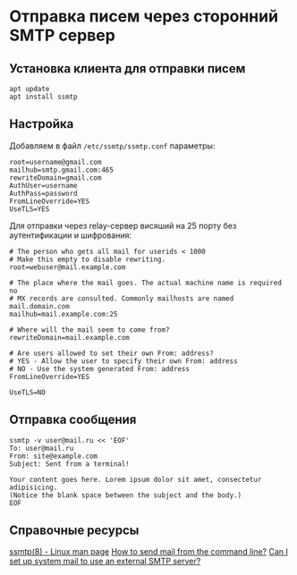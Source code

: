 # Отправка писем через сторонний SMTP сервер

## Установка клиента для отправки писем

```shell
apt update
apt install ssmtp
```


## Настройка

Добавляем в файл `/etc/ssmtp/ssmtp.conf` параметры:

```shell
root=username@gmail.com
mailhub=smtp.gmail.com:465
rewriteDomain=gmail.com
AuthUser=username
AuthPass=password
FromLineOverride=YES
UseTLS=YES
```


Для отправки через relay-сервер висяший на 25 порту без аутентификации и шифрования:

```shell
# The person who gets all mail for userids < 1000
# Make this empty to disable rewriting.
root=webuser@mail.example.com

# The place where the mail goes. The actual machine name is required no
# MX records are consulted. Commonly mailhosts are named mail.domain.com
mailhub=mail.example.com:25

# Where will the mail seem to come from?
rewriteDomain=mail.example.com

# Are users allowed to set their own From: address?
# YES - Allow the user to specify their own From: address
# NO - Use the system generated From: address
FromLineOverride=YES

UseTLS=NO
```


## Отправка сообщения

```
ssmtp -v user@mail.ru << 'EOF'
To: user@mail.ru
From: site@example.com
Subject: Sent from a terminal!

Your content goes here. Lorem ipsum dolor sit amet, consectetur adipisicing.
(Notice the blank space between the subject and the body.)
EOF
```


## Справочные ресурсы

[ssmtp(8) - Linux man page](https://linux.die.net/man/8/ssmtp)
[How to send mail from the command line?](https://askubuntu.com/questions/12917/how-to-send-mail-from-the-command-line)
[Can I set up system mail to use an external SMTP server?](https://unix.stackexchange.com/questions/36982/can-i-set-up-system-mail-to-use-an-external-smtp-server)